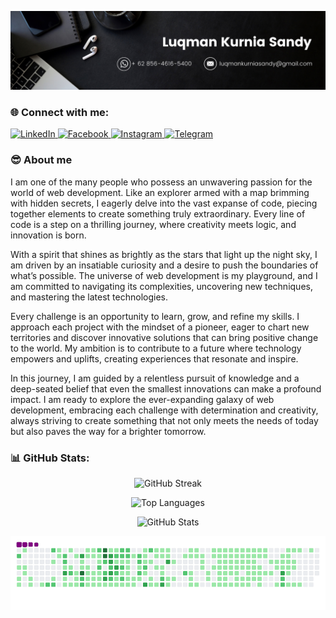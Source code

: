 <p align="center">
  <img src="https://github.com/LuqmanKurniaSandy29/LuqmanKurniaSandy29/blob/main/assets/Banner.png?raw=true" alt="LinkedIn Banner" width="800" />
</p>

### 🌐 Connect with me:

<p align="left">
  <a href="https://www.linkedin.com/in/luqman-kurnia-sandy/">
    <img src="https://img.shields.io/badge/LinkedIn-blue?style=flat&logo=linkedin" alt="LinkedIn" />
  </a>
  <a href="https://www.facebook.com/luqman.kurniasandy/">
    <img src="https://img.shields.io/badge/Facebook-blue?style=flat&logo=facebook" alt="Facebook" />
  </a>
  <a href="https://www.instagram.com/luqman_kurniasandy/">
    <img src="https://img.shields.io/badge/Instagram-purple?style=flat&logo=instagram" alt="Instagram" />
  </a>
  <a href="https://t.me/LuqmanKurniaSandy">
    <img src="https://img.shields.io/badge/Telegram-blue?style=flat&logo=telegram" alt="Telegram" />
  </a>
</p>

### 😎 About me

I am one of the many people who possess an unwavering passion for the world of web development. Like an explorer armed with a map brimming with hidden secrets, I eagerly delve into the vast expanse of code, piecing together elements to create something truly extraordinary. Every line of code is a step on a thrilling journey, where creativity meets logic, and innovation is born.

With a spirit that shines as brightly as the stars that light up the night sky, I am driven by an insatiable curiosity and a desire to push the boundaries of what’s possible. The universe of web development is my playground, and I am committed to navigating its complexities, uncovering new techniques, and mastering the latest technologies.

Every challenge is an opportunity to learn, grow, and refine my skills. I approach each project with the mindset of a pioneer, eager to chart new territories and discover innovative solutions that can bring positive change to the world. My ambition is to contribute to a future where technology empowers and uplifts, creating experiences that resonate and inspire.

In this journey, I am guided by a relentless pursuit of knowledge and a deep-seated belief that even the smallest innovations can make a profound impact. I am ready to explore the ever-expanding galaxy of web development, embracing each challenge with determination and creativity, always striving to create something that not only meets the needs of today but also paves the way for a brighter tomorrow.

### 📊 GitHub Stats:

<p align="center">
  <!-- Statistik streak GitHub -->
  <img src="https://github-readme-streak-stats.herokuapp.com/?user=LuqmanKurniaSandy29" alt="GitHub Streak" />
</p>

<p align="center">
  <!-- Statistik bahasa pemrograman -->
  <img src="https://github-readme-stats-eight-theta.vercel.app/api/top-langs?username=LuqmanKurniaSandy29&show_icons=true&locale=en&layout=compact&theme=light" alt="Top Languages" height="170em" />
</p>

<p align="center">
  <!-- Statistik GitHub umum -->
  <img src="https://github-readme-stats-eight-theta.vercel.app/api?username=LuqmanKurniaSandy29&show_icons=true&locale=en&theme=light&include_all_commits=true&count_private=true" alt="GitHub Stats" height="170em" />
</p>

<p align="center">
  <!-- GIF kontribusi -->
  <img src="https://github.com/LuqmanKurniaSandy29/LuqmanKurniaSandy29/blob/main/assets/contribute.gif?raw=true" alt="Contribute GIF" width="800" />
</p>

